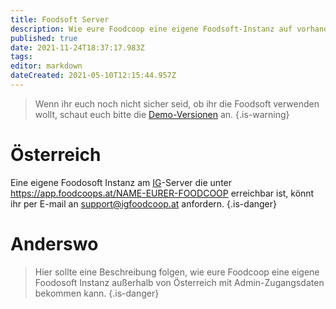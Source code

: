 ```yaml
---
title: Foodsoft Server
description: Wie eure Foodcoop eine eigene Foodsoft-Instanz auf vorhandenen Servern bekommt
published: true
date: 2021-11-24T18:37:17.983Z
tags: 
editor: markdown
dateCreated: 2021-05-10T12:15:44.957Z
---
```




> Wenn ihr euch noch nicht sicher seid, ob ihr die Foodsoft verwenden wollt, schaut euch bitte die [Demo-Versionen](/de/documentation/admin/foodsoft-demo) an.
{.is-warning}

# Österreich
Eine eigene Foodosoft Instanz am [IG]()-Server die unter https://app.foodcoops.at/NAME-EURER-FOODCOOP erreichbar ist, könnt ihr per E-mail an support@igfoodcoop.at anfordern.
{.is-danger}

# Anderswo
> Hier sollte eine Beschreibung folgen, wie eure Foodcoop eine eigene Foodosoft Instanz außerhalb von Österreich mit Admin-Zugangsdaten bekommen kann.
{.is-danger}
